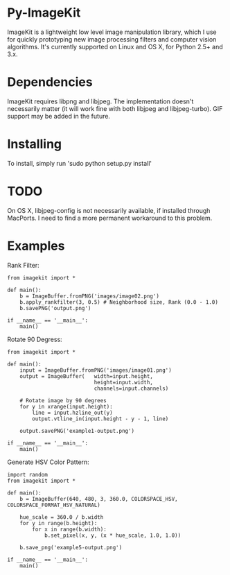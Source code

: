 Py-ImageKit
===========

ImageKit is a lightweight low level image manipulation library, which I use for quickly prototyping new image processing filters and computer vision algorithms. It's currently supported on Linux and OS X, for Python 2.5+ and 3.x.

Dependencies
============
ImageKit requires libpng and libjpeg. The implementation doesn't necessarily matter (it will work fine with both libjpeg and libjpeg-turbo). GIF support may be added in the future.

Installing
==========
To install, simply run 'sudo python setup.py install'

TODO
====
On OS X, libjpeg-config is not necessarily available, if installed through MacPorts. I need to find a more permanent workaround to this problem.

Examples
========

Rank Filter:

    from imagekit import *

    def main():
        b = ImageBuffer.fromPNG('images/image02.png')
        b.apply_rankfilter(3, 0.5) # Neighborhood size, Rank (0.0 - 1.0)
        b.savePNG('output.png')

    if __name__ == '__main__':
        main()

Rotate 90 Degress:

    from imagekit import *

    def main():
        input = ImageBuffer.fromPNG('images/image01.png')
        output = ImageBuffer(   width=input.height,
                                height=input.width,
                                channels=input.channels)
        
        # Rotate image by 90 degrees
        for y in xrange(input.height):
            line = input.hzline_out(y)
            output.vtline_in(input.height - y - 1, line)
        
        output.savePNG('example1-output.png')

    if __name__ == '__main__':
        main()

Generate HSV Color Pattern:

    import random
    from imagekit import *

    def main():
        b = ImageBuffer(640, 480, 3, 360.0, COLORSPACE_HSV, COLORSPACE_FORMAT_HSV_NATURAL)
        
        hue_scale = 360.0 / b.width
        for y in range(b.height):
            for x in range(b.width):
                b.set_pixel(x, y, (x * hue_scale, 1.0, 1.0))

        b.save_png('example5-output.png')

    if __name__ == '__main__':
        main()
